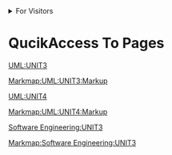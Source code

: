 <details>
<summary>For Visitors</summary>
<br>
My notes are just a xerox copy of the books that are mentioned in my uni syllabus; i make notes only to organize books content to my likings (e.g. moving figures where they makes most sense)and to have them accessible on any system. I don't know if my notes will provide any value to you but if you thinking of using them please read the book first as the markdown there the headings, lists are there to organize them in markmap and doesn't represent how actually the content is laid out.
</details>


# QucikAccess To Pages 

[UML:UNIT3](https://sahil-958.github.io/notes_stuff/uml/unit_3/system_design_markmap.html)

[Markmap:UML:UNIT3:Markup](https://sahil-958.github.io/notes_stuff/uml/unit_3/system_design.html)

[UML:UNIT4](https://sahil-958.github.io/notes_stuff/uml/unit_4/interaction_modeling_markmap.html)

[Markmap:UML:UNIT4:Markup](https://sahil-958.github.io/notes_stuff/uml/unit_4/interaction_modeling.html)

[Software Engineering:UNIT3](https://sahil-958.github.io/notes_stuff/software_engineering/unit_3/software_testing.html)

[Markmap:Software Engineering:UNIT3](https://sahil-958.github.io/notes_stuff/software_engineering/unit_3/software_testing_markmap.html)
